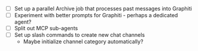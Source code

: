 - [ ] Set up a parallel Archive job that processes past messages into Graphiti
- [ ] Experiment with better prompts for Graphiti - perhaps a dedicated agent?
- [ ] Split out MCP sub-agents
- [ ] Set up slash commands to create new chat channels
  - Maybe initialize channel category automatically?
